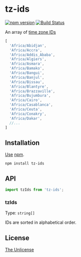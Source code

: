 # tz-ids

[![npm version](https://img.shields.io/npm/v/tz-ids.svg)](https://www.npmjs.com/package/tz-ids)
[![Build Status](https://travis-ci.com/shinnn/tz-ids.svg?branch=master)](https://travis-ci.com/shinnn/tz-ids)

An array of [time zone IDs](https://en.wikipedia.org/wiki/Tz_database#Names_of_time_zones)

```javascript
[
  'Africa/Abidjan',
  'Africa/Accra',
  'Africa/Addis_Ababa',
  'Africa/Algiers',
  'Africa/Asmara',
  'Africa/Bamako',
  'Africa/Bangui',
  'Africa/Banjul',
  'Africa/Bissau',
  'Africa/Blantyre',
  'Africa/Brazzaville',
  'Africa/Bujumbura',
  'Africa/Cairo',
  'Africa/Casablanca',
  'Africa/Ceuta',
  'Africa/Conakry',
  'Africa/Dakar',
  //...
]
```

## Installation

[Use](https://docs.npmjs.com/cli/install) [npm](https://docs.npmjs.com/about-npm/).

```
npm install tz-ids
```

## API

```javascript
import tzIds from 'tz-ids';
```

### tzIds

Type: `string[]`  

IDs are sorted in alphabetical order.

## License

[The Unlicense](./LICENSE)
